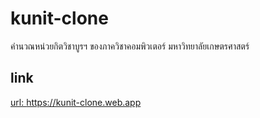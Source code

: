 # kunit-clone
คำนวณหน่วยกิตวิชาบูรฯ ของภาควิชาคอมพิวเตอร์ มหาวิทยาลัยเกษตรศาสตร์
## link
<a href="https://kunit-clone.web.app" target="_blank">url: https://kunit-clone.web.app</a>